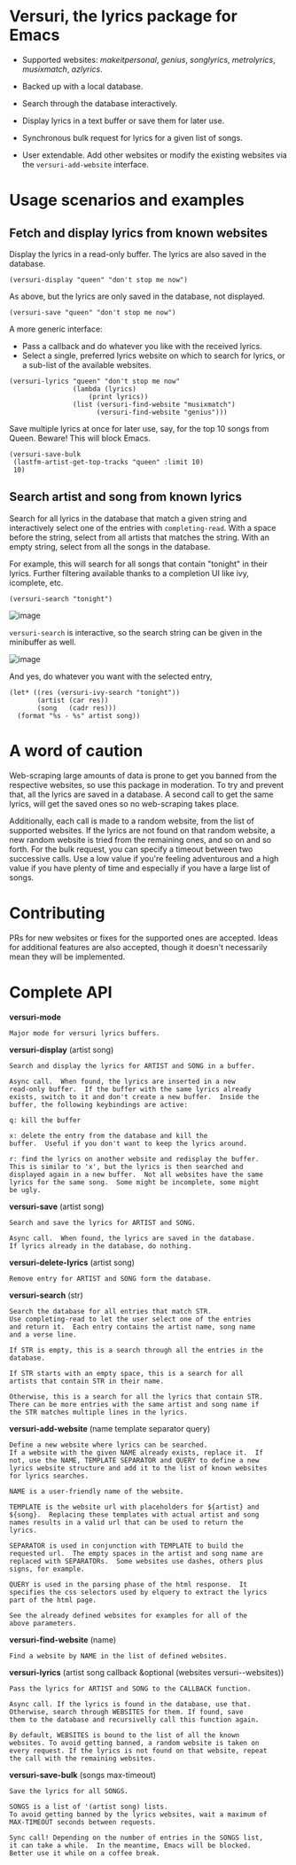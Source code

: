 # Versuri, the lyrics package for Emacs

- Supported websites: _makeitpersonal_, _genius_, _songlyrics_, _metrolyrics_,
_musixmatch_, _azlyrics_.

- Backed up with a local database.

- Search through the database interactively.

- Display lyrics in a text buffer or save them for later use.

- Synchronous bulk request for lyrics for a given list of songs.

- User extendable. Add other websites or modify the existing websites via the
`versuri-add-website` interface.

# Usage scenarios and examples

## Fetch and display lyrics from known websites

Display the lyrics in a read-only buffer. The lyrics are also saved in the database.
```emacs-lisp
(versuri-display "queen" "don't stop me now")
```

As above, but the lyrics are only saved in the database, not displayed.
```emacs-lisp
(versuri-save "queen" "don't stop me now")
```

A more generic interface:
- Pass a callback and do whatever you like with the received lyrics.
- Select a single, preferred lyrics website on which to search for lyrics, or a sub-list
of the available websites.
```emacs-lisp
(versuri-lyrics "queen" "don't stop me now"
                (lambda (lyrics)
                    (print lyrics))
                (list (versuri-find-website "musixmatch")
                      (versuri-find-website "genius")))
```

Save multiple lyrics at once for later use, say, for the top 10 songs from Queen.
Beware! This will block Emacs.
```emacs-lisp
(versuri-save-bulk
 (lastfm-artist-get-top-tracks "queen" :limit 10)
 10)
```

## Search artist and song from known lyrics

Search for all lyrics in the database that match a given string and
interactively select one of the entries with `completing-read`. With a
space before the string, select from all artists that matches the
string. With an empty string, select from all the songs in the
database.

For example, this will search for all songs that contain "tonight" in
their lyrics. Further filtering available thanks to a completion UI
like ivy, icomplete, etc.

```emacs-lisp
(versuri-search "tonight")
```
![image](https://user-images.githubusercontent.com/8273519/73678593-595b2780-46c1-11ea-9370-c53a0bb1158c.png)

`versuri-search` is interactive, so the search string can be given in
the minibuffer as well.

![image](https://user-images.githubusercontent.com/8273519/73678604-5f510880-46c1-11ea-95b0-df43d1f4fb66.png)

And yes, do whatever you want with the selected entry,
```emacs-lisp
(let* ((res (versuri-ivy-search "tonight"))
       (artist (car res))
       (song   (cadr res)))
  (format "%s - %s" artist song))
```

# A word of caution

Web-scraping large amounts of data is prone to get you banned from the
respective websites, so use this package in moderation. To try and prevent that,
all the lyrics are saved in a database. A second call to get the same lyrics,
will get the saved ones so no web-scraping takes place.

Additionally, each call is made to a random website, from the list of supported
websites. If the lyrics are not found on that random website, a new random
website is tried from the remaining ones, and so on and so forth. For the bulk
request, you can specify a timeout between two successive calls. Use a low value
if you're feeling adventurous and a high value if you have plenty of time and
especially if you have a large list of songs.

# Contributing

PRs for new websites or fixes for the supported ones are accepted. Ideas for
additional features are also accepted, though it doesn't necessarily mean they
will be implemented.

# Complete API

**versuri-mode**

    Major mode for versuri lyrics buffers.

**versuri-display** (artist song)

    Search and display the lyrics for ARTIST and SONG in a buffer.

    Async call.  When found, the lyrics are inserted in a new
    read-only buffer.  If the buffer with the same lyrics already
    exists, switch to it and don't create a new buffer.  Inside the
    buffer, the following keybindings are active:

    q: kill the buffer

    x: delete the entry from the database and kill the
    buffer.  Useful if you don't want to keep the lyrics around.

    r: find the lyrics on another website and redisplay the buffer.
    This is similar to 'x', but the lyrics is then searched and
    displayed again in a new buffer.  Not all websites have the same
    lyrics for the same song.  Some might be incomplete, some might
    be ugly.

**versuri-save** (artist song)

    Search and save the lyrics for ARTIST and SONG.

    Async call.  When found, the lyrics are saved in the database.
    If lyrics already in the database, do nothing.

**versuri-delete-lyrics** (artist song)

    Remove entry for ARTIST and SONG form the database.

**versuri-search** (str)

    Search the database for all entries that match STR.
    Use completing-read to let the user select one of the entries
    and return it.  Each entry contains the artist name, song name
    and a verse line.

    If STR is empty, this is a search through all the entries in the
    database.

    If STR starts with an empty space, this is a search for all
    artists that contain STR in their name.

    Otherwise, this is a search for all the lyrics that contain STR.
    There can be more entries with the same artist and song name if
    the STR matches multiple lines in the lyrics.

**versuri-add-website** (name template separator query)

    Define a new website where lyrics can be searched.
    If a website with the given NAME already exists, replace it.  If
    not, use the NAME, TEMPLATE SEPARATOR and QUERY to define a new
    lyrics website structure and add it to the list of known websites
    for lyrics searches.

    NAME is a user-friendly name of the website.

    TEMPLATE is the website url with placeholders for ${artist} and
    ${song}.  Replacing these templates with actual artist and song
    names results in a valid url that can be used to return the
    lyrics.

    SEPARATOR is used in conjunction with TEMPLATE to build the
    requested url.  The empty spaces in the artist and song name are
    replaced with SEPARATORs.  Some websites use dashes, others plus
    signs, for example.

    QUERY is used in the parsing phase of the html response.  It
    specifies the css selectors used by elquery to extract the lyrics
    part of the html page.

    See the already defined websites for examples for all of the
    above parameters.

**versuri-find-website** (name)

    Find a website by NAME in the list of defined websites.

**versuri-lyrics** (artist song callback &optional (websites versuri--websites))

    Pass the lyrics for ARTIST and SONG to the CALLBACK function.

    Async call. If the lyrics is found in the database, use that.
    Otherwise, search through WEBSITES for them. If found, save
    them to the database and recursivelly call this function again.

    By default, WEBSITES is bound to the list of all the known
    websites. To avoid getting banned, a random website is taken on
    every request. If the lyrics is not found on that website, repeat
    the call with the remaining websites.
      
**versuri-save-bulk** (songs max-timeout)

    Save the lyrics for all SONGS.

    SONGS is a list of '(artist song) lists.
    To avoid getting banned by the lyrics websites, wait a maximum of
    MAX-TIMEOUT seconds between requests.

    Sync call! Depending on the number of entries in the SONGS list,
    it can take a while.  In the meantime, Emacs will be blocked.
    Better use it while on a coffee break.
